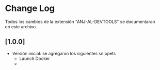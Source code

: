 # Change Log

Todos los cambios de la extensión "ANJ-AL-DEVTOOLS" se documentaran en este archivo.


## [1.0.0]

* Versión inicial: se agregaron los siguientes snippets
    * Launch Docker
    * 